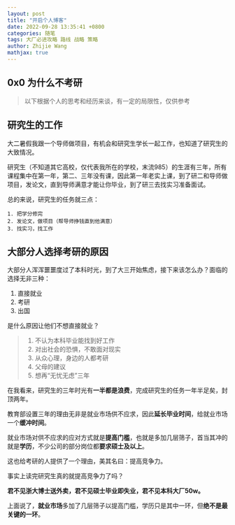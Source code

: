 ```yaml
---
layout: post
title: "开启个人博客"
date: 2022-09-28 13:35:41 +0800
categories: 随笔
tags: 大厂必进攻略 路线 战略 策略
author: Zhijie Wang
mathjax: true
---
```

## 0x0 为什么不考研
> 以下根据个人的思考和经历来谈，有一定的局限性，仅供参考



## 研究生的工作
大二暑假我跟一个导师做项目，有机会和研究生学长一起工作，也知道了研究生的大致情况。

研究生（不知道其它高校，仅代表我所在的学校，末流985）的生涯有三年，所有课程集中在第一年，第二、三年没有课，因此第一年老实上课，到了研二和导师做项目，发论文，直到导师满意才能让你毕业，到了研三去找实习准备面试。

总的来说，研究生的任务就三点：
```
1. 把学分修完
2. 发论文，做项目（帮导师挣钱直到他满意）
3. 找实习，找工作
```



## 大部分人选择考研的原因

大部分人浑浑噩噩度过了本科时光，到了大三开始焦虑，接下来该怎么办？面临的选择无非三种：

1. 直接就业
2. 考研
3. 出国

是什么原因让他们不想直接就业？


> 1. 不认为本科毕业能找到好工作
> 2. 对出社会的恐惧，不敢面对现实
> 3. 从众心理，身边的人都考研
> 4. 父母的建议
> 5. 想再“无忧无虑”三年

在我看来，研究生的三年时光有**一半都是浪费**，完成研究生的任务一年半足矣，封顶两年。

教育部设置三年的理由无非是就业市场供不应求，因此**延长毕业时间**，给就业市场一个**缓冲时间**。

就业市场对供不应求的应对方式就是**提高门槛**，也就是多加几层筛子，首当其冲的就是**学历**，不少公司的部分岗位都**要求硕士及以上**。

这也给考研的人提供了一个理由，美其名曰：提高竞争力。

事实上读完研究生真的就提高竞争力了吗？

**君不见浙大博士送外卖，君不见硕士毕业即失业，君不见本科大厂50w。**

上面说了，**就业市场**多加了几层筛子以提高门槛，学历只是其中一环，但**绝不是最关键的一环**。
